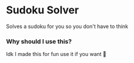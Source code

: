 # Sudoku Solver
Solves a sudoku for you so you don't have to think

### Why should I use this?
Idk I made this for fun use it if you want 🤷
